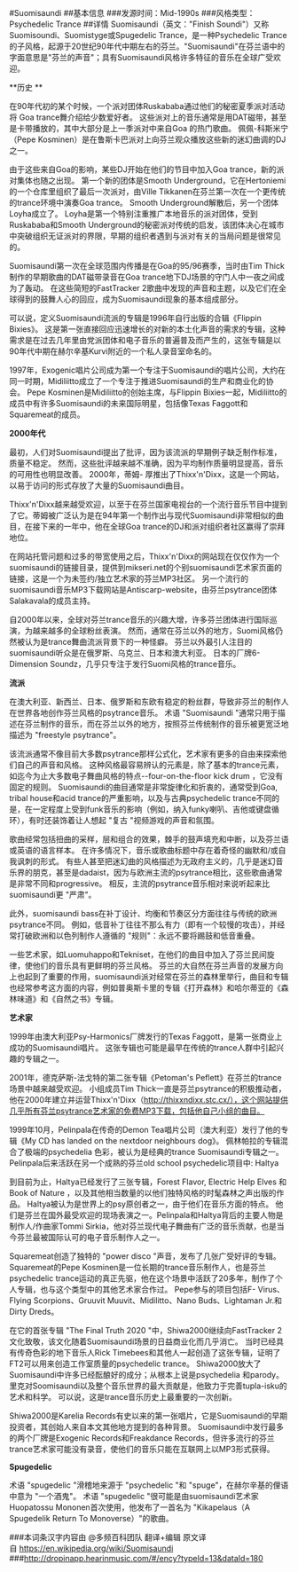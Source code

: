 #Suomisaundi
##基本信息
###发源时间：Mid-1990s
###风格类型：Psychedelic Trance
##详情
Suomisaundi（英文："Finish Soundi"）又称Suomisoundi、Suomistyge或Spugedelic
Trance，是一种Psychedelic
Trance的子风格，起源于20世纪90年代中期左右的芬兰。"Suomisaundi"在芬兰语中的字面意思是"芬兰的声音"；具有Suomisaundi风格许多特征的音乐在全球广受欢迎。



**历史    **  

在90年代初的某个时候，一个派对团体Ruskababa通过他们的秘密夏季派对活动将 Goa trance舞介绍给少数爱好者。
这些派对上的音乐通常是用DAT磁带，甚至是卡带播放的，其中大部分是上一季派对中来自Goa 的热门歌曲。 佩佩-科斯米宁（Pepe
Kosminen）是在鲁斯卡巴派对上向芬兰观众播放这些新的迷幻曲调的DJ之一。



由于这些来自Goa的影响，某些DJ开始在他们的节目中加入Goa trance，新的派对集体也随之出现。 第一个新的团体是Smooth
Underground，它在Hertoniemi的一个仓库里组织了最后一次派对，由Ville
Tikkanen在芬兰第一次在一个更传统的trance环境中演奏Goa trance。 Smooth
Underground解散后，另一个团体Loyha成立了。 Loyha是第一个特别注重推广本地音乐的派对团体，受到Ruskababa和Smooth
Underground的秘密派对传统的启发，该团体决心在城市中突破组织无证派对的界限，早期的组织者遇到与派对有关的当局问题是很常见的。



Suomisaundi第一次在全球范围内传播是在Goa的95/96赛季，当时由Tim Thick制作的早期歌曲的DAT磁带录音在Goa
trance地下DJ场景的守门人中一夜之间成为了轰动。 在这些简短的FastTracker
2歌曲中发现的声音和主题，以及它们在全球得到的鼓舞人心的回应，成为Suomisaundi现象的基本组成部分。



可以说，定义Suomisaundi流派的专辑是1996年自行出版的合辑《Flippin Bixies》。
这是第一张直接回应迅速增长的对新的本土化声音的需求的专辑，这种需求是在过去几年里由党派团体和电子音乐的普遍普及而产生的，这张专辑是以90年代中期在赫尔辛基Kurvi附近的一个私人录音室命名的。



1997年，Exogenic唱片公司成为第一个专注于Suomisaundi的唱片公司，大约在同一时期，Midiliitto成立了一个专注于推进Suomisaundi的生产和商业化的协会。
Pepe Kosminen是Midiliitto的创始主席，与Flippin
Bixies一起，Midiliitto的成员中有许多Suomisaundi的未来国际明星，包括像Texas Faggott和Squaremeat的成员。



**2000年代**

最初，人们对Suomisaundi提出了批评，因为该流派的早期例子缺乏制作标准，质量不稳定。
然而，这些批评越来越不准确，因为平均制作质量明显提高，音乐的可用性也明显改善。 2000年，蒂姆-
厚推出了Thixx'n'Dixx，这是一个网站，以易于访问的形式存放了大量的Suomisaundi曲目。



Thixx'n'Dixx越来越受欢迎，以至于在芬兰国家电视台的一个流行音乐节目中提到了它。蒂姆被广泛认为是在94年第一个制作出与现代Suomisaundi非常相似的曲目，在接下来的一年中，他在全球Goa
trance的DJ和派对组织者社区赢得了崇拜地位。



在网站托管问题和过多的带宽使用之后，Thixx'n'Dixx的网站现在仅仅作为一个suomisaundi的链接目录，提供到mikseri.net的个别suomisaundi艺术家页面的链接，这是一个为未签约/独立艺术家的芬兰MP3社区。
另一个流行的suomisaundi音乐MP3下载网站是Antiscarp-website，由芬兰psytrance团体Salakavala的成员主持。



自2000年以来，全球对芬兰trance音乐的兴趣大增，许多芬兰团体进行国际巡演，为越来越多的全球粉丝表演。
然而，通常在芬兰以外的地方，Suomi风格仍然被认为是trance舞曲流派背景下的一种怪癖。
芬兰以外最引人注目的suomisaundi听众是在俄罗斯、乌克兰、日本和澳大利亚。 日本的厂牌6-Dimension
Soundz，几乎只专注于发行Suomi风格的trance音乐。



**流派**

在澳大利亚、新西兰、日本、俄罗斯和东欧有稳定的粉丝群，导致非芬兰的制作人在世界各地创作芬兰风格的psytrance音乐。 术语 "Suomisaundi
"通常只用于描述在芬兰制作的音乐，而在芬兰以外的地方，按照芬兰传统制作的音乐被更宽泛地描述为 "freestyle psytrance"。



该流派通常不像目前大多数psytrance那样公式化，艺术家有更多的自由来探索他们自己的声音和风格。
这种风格最容易辨认的元素是，除了基本的trance元素，如迄今为止大多数电子舞曲风格的特点--four-on-the-floor kick drum
，它没有固定的规则。 Suomisaundi的曲目通常是非常旋律化和折衷的，通常受到Goa, tribal house和acid
trance的严重影响，以及与古典psychedelic
trance不同的是，在一定程度上受到funk音乐的影响（例如，纳入funky喇叭、吉他或键盘循环），有时还装饰着让人想起 "复古 "视频游戏的声音和氛围。



歌曲经常包括扭曲的采样，层和组合的效果，棘手的鼓声填充和中断，以及芬兰语或英语的语言样本。
在许多情况下，音乐或歌曲标题中存在着奇怪的幽默和/或自我讽刺的形式。
有些人甚至把迷幻曲的风格描述为无政府主义的，几乎是迷幻音乐界的朋克，甚至是dadaist，因为与欧洲主流的psytrance相比，这些歌曲通常是非常不同和progressive。
相反，主流的psytrance音乐相对来说听起来比suomisaundi更 "严肃"。



此外，suomisaundi bass在补丁设计、均衡和节奏区分方面往往与传统的欧洲psytrance不同。
例如，低音补丁往往不那么有力（即有一个较慢的攻击），并经常打破欧洲和以色列制作人遵循的 "规则"：永远不要将踢鼓和低音重叠。



一些艺术家，如Luomuhappo和Tekniset，在他们的曲目中加入了芬兰民间旋律，使他们的音乐具有更鲜明的芬兰风格。
芬兰的大自然在芬兰声音的发展方向上也起到了重要的作用，suomisaundi派对经常在芬兰的森林里举行，曲目和专辑也经常参考这方面的内容，例如普奥斯卡里的专辑《打开森林》和哈尔蒂亚的《森林味道》和《自然之书》专辑。



**艺术家**

1999年由澳大利亚Psy-Harmonics厂牌发行的Texas Faggott，是第一张商业上成功的Suomisaundi唱片。
这张专辑也可能是最早在传统的trance人群中引起兴趣的专辑之一。



2001年，德克萨斯-法戈特的第二张专辑《Petoman's Peflett》在芬兰的trance场景中越来越受欢迎。 小组成员Tim
Thick一直是芬兰psytrance的积极推动者，他在2000年建立并运营Thixx'n'Dixx（http://thixxndixx.stc.cx/），这个网站提供几乎所有芬兰psytrance艺术家的免费MP3下载，包括他自己小组的曲目。



1999年10月，Pelinpala在传奇的Demon Tea唱片公司（澳大利亚）发行了他的专辑《My CD has landed on the
nextdoor neighbours dog》。 佩林帕拉的专辑混合了极端的psychedelia 色彩，被认为是经典的trance
Suomisaundi专辑之一。 Pelinpala后来活跃在另一个成熟的芬兰old school psychedelic项目中: Haltya



到目前为止，Haltya已经发行了三张专辑，Forest Flavor, Electric Help Elves 和Book of Nature
，以及其他相当数量的以他们独特风格的时髦森林之声出版的作品。 Haltya被认为是世界上的psy原创者之一，由于他们在音乐方面的特点。
他们是芬兰在国外最受欢迎的现场表演之一。Pelinpala和Haltya背后的主要人物是制作人/作曲家Tommi
Sirkia，他对芬兰现代电子舞曲有广泛的音乐贡献，也是当今芬兰最被国际认可的电子音乐制作人之一。



Squaremeat创造了独特的 "power disco "声音，发布了几张广受好评的专辑。 Squaremeat的Pepe
Kosminen是一位长期的trance音乐制作人，也是芬兰psychedelic
trance运动的真正先驱，他在这个场景中活跃了20多年，制作了个人专辑，也与这个类型中的其他艺术家合作过。 Pepe参与的项目包括F-
Virus、Flying Scorpions、Gruuvit Muuvit、Midilitto、Nano Buds、Lightaman Jr.和Dirty
Dreds。



在它的首张专辑 "The Final Truth 2020 "中，Shiwa2000继续向FastTracker
2文化致敬，该文化随着Suomisaundi场景的日益商业化而几乎消亡。 当时已经具有传奇色彩的地下音乐人Rick
Timebees和其他人一起创造了这张专辑，证明了FT2可以用来创造工作室质量的psychedelic trance。
Shiwa2000放大了Suomisaundi中许多已经酝酿好的成分；从根本上说是psychedelia 和parody。
里克对Soomisaundi以及整个音乐世界的最大贡献是，他致力于完善tupla-isku的艺术和科学。
可以说，这是trance音乐历史上最重要的一次创新。



Shiwa2000是Karelia Records有史以来的第一张唱片，它是Suomisaundi的早期投资者，其创始人来自本文其他地方提到的各种背景。
Suomisaundi中发行最多的两个厂牌是Exogenic Records和Freakdance
Records，但许多流行的芬兰trance艺术家可能没有录音，使他们的音乐只能在互联网上以MP3形式获得。



**Spugedelic**

术语 "spugedelic "滑稽地来源于 "psychedelic "和 "spuge"，在赫尔辛基的俚语中意为 "一个酒鬼"。 术语
"spugedelic "很可能是由suomisaundi艺术家Huopatossu Mononen首次使用，他发布了一首名为 "Kikapelaus（A
Spugedelik Return To Monoverse）"的歌曲。

###本词条汉字内容由 @多频百科团队 翻译+编辑
原文译自 https://en.wikipedia.org/wiki/Suomisaundi
###http://dropinapp.hearinmusic.com/#/ency?typeId=13&dataId=180
